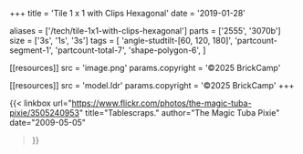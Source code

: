 +++
title = 'Tile 1 x 1 with Clips Hexagonal'
date  = '2019-01-28'

aliases = ['/tech/tile-1x1-with-clips-hexagonal']
parts = ['2555', '3070b']
size  = ['3s', '1s', '3s']
tags  = [
  'angle-studtilt-[60, 120, 180]',
  'partcount-segment-1',
  'partcount-total-7',
  'shape-polygon-6',
]

[[resources]]
src              = 'image.png'
params.copyright = '©2025 BrickCamp'

[[resources]]
src              = 'model.ldr'
params.copyright = '©2025 BrickCamp'
+++

{{< linkbox
    url="https://www.flickr.com/photos/the-magic-tuba-pixie/3505240953"
    title="Tablescraps."
    author="The Magic Tuba Pixie"
    date="2009-05-05"
>}}
